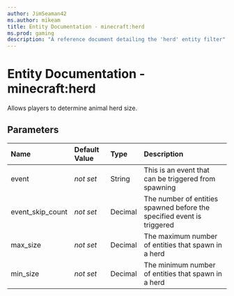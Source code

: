 ```yaml
---
author: JimSeaman42
ms.author: mikeam
title: Entity Documentation - minecraft:herd
ms.prod: gaming
description: "A reference document detailing the 'herd' entity filter"
---
```


# Entity Documentation - minecraft:herd

Allows players to determine animal herd size.

## Parameters

|Name |Default Value |Type |Description |
|:-----------|:----------|:-----------|:-----------|
|event|*not set* |String |This is an event that can be triggered from spawning |
|event_skip_count|*not set* |Decimal |The number of entities spawned before the specified event is triggered |
|max_size|*not set* |Decimal|The maximum number of entities that spawn in a herd |
|min_size|*not set* |Decimal | The minimum number of entities that spawn in a herd |
